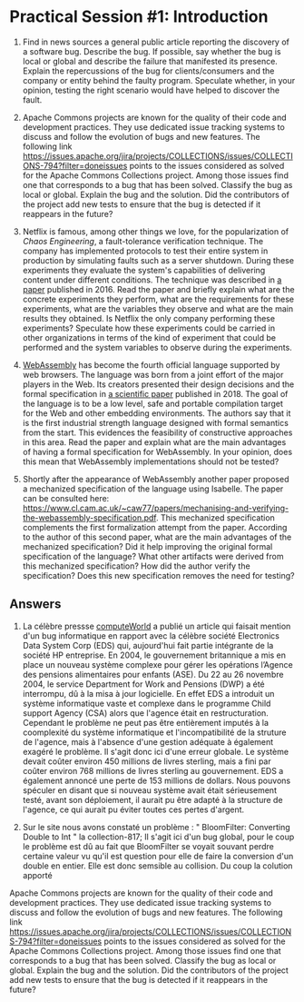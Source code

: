 # Practical Session #1: Introduction

1. Find in news sources a general public article reporting the discovery of a software bug. Describe the bug. If possible, say whether the bug is local or global and describe the failure that manifested its presence. Explain the repercussions of the bug for clients/consumers and the company or entity behind the faulty program. Speculate whether, in your opinion, testing the right scenario would have helped to discover the fault.

2. Apache Commons projects are known for the quality of their code and development practices. They use dedicated issue tracking systems to discuss and follow the evolution of bugs and new features. The following link https://issues.apache.org/jira/projects/COLLECTIONS/issues/COLLECTIONS-794?filter=doneissues points to the issues considered as solved for the Apache Commons Collections project. Among those issues find one that corresponds to a bug that has been solved. Classify the bug as local or global. Explain the bug and the solution. Did the contributors of the project add new tests to ensure that the bug is detected if it reappears in the future?

3. Netflix is famous, among other things we love, for the popularization of *Chaos Engineering*, a fault-tolerance verification technique. The company has implemented protocols to test their entire system in production by simulating faults such as a server shutdown. During these experiments they evaluate the system's capabilities of delivering content under different conditions. The technique was described in [a paper](https://arxiv.org/ftp/arxiv/papers/1702/1702.05843.pdf) published in 2016. Read the paper and briefly explain what are the concrete experiments they perform, what are the requirements for these experiments, what are the variables they observe and what are the main results they obtained. Is Netflix the only company performing these experiments? Speculate how these experiments could be carried in other organizations in terms of the kind of experiment that could be performed and the system variables to observe during the experiments.

4. [WebAssembly](https://webassembly.org/) has become the fourth official language supported by web browsers. The language was born from a joint effort of the major players in the Web. Its creators presented their design decisions and the formal specification in [a scientific paper](https://people.mpi-sws.org/~rossberg/papers/Haas,%20Rossberg,%20Schuff,%20Titzer,%20Gohman,%20Wagner,%20Zakai,%20Bastien,%20Holman%20-%20Bringing%20the%20Web%20up%20to%20Speed%20with%20WebAssembly.pdf) published in 2018. The goal of the language is to be a low level, safe and portable compilation target for the Web and other embedding environments. The authors say that it is the first industrial strength language designed with formal semantics from the start. This evidences the feasibility of constructive approaches in this area. Read the paper and explain what are the main advantages of having a formal specification for WebAssembly. In your opinion, does this mean that WebAssembly implementations should not be tested? 

5.  Shortly after the appearance of WebAssembly another paper proposed a mechanized specification of the language using Isabelle. The paper can be consulted here: https://www.cl.cam.ac.uk/~caw77/papers/mechanising-and-verifying-the-webassembly-specification.pdf. This mechanized specification complements the first formalization attempt from the paper. According to the author of this second paper, what are the main advantages of the mechanized specification? Did it help improving the original formal specification of the language? What other artifacts were derived from this mechanized specification? How did the author verify the specification? Does this new specification removes the need for testing?

## Answers
1. La célèbre pressse [computeWorld](https://www.computerworld.com/article/2567198/eds--it-upgrade-caused-software-glitch-at-u-k--agency.html) a publié un article qui faisait mention d'un bug informatique en rapport avec la célèbre société Electronics Data System Corp (EDS) qui, aujourd'hui fait partie intégrante de la société HP entreprise. En 2004, le gouvernement britannique a mis en place un nouveau système complexe pour gérer les opérations l’Agence des pensions alimentaires pour enfants (ASE). Du 22 au 26 novembre 2004, le service Department for Work and Pensions (DWP) a été interrompu, dû à la misa à jour logicielle. En effet EDS a introduit un système informatique vaste et complexe dans le programme Child support Agency (CSA) alors que l'agence était en restructuration. Cependant le problème ne peut pas être entièrement imputés à la coomplexité du système informatique et l'incompatibilité de la struture de l'agence, mais à l'absence d'une gestion adéquate à également exagéré le problème. Il s'agit donc ici d'une erreur globale. Le système devait coûter environ 450 millions de livres sterling, mais a fini par coûter environ 768 millions de livres sterling au gouvernement. EDS a également annoncé une perte de 153 millions de dollars. Nous pouvons spéculer en disant que si nouveau système avait était sérieusement testé, avant son déploiement, il aurait pu être adapté à la structure de l'agence, ce qui aurait pu éviter toutes ces pertes d'argent.

2. Sur le site nous avons constaté un problème : " BloomFilter: Converting Double to Int " la collection-817; Il s'agit ici d'un bug global, pour le coup le problème est dû au fait que BloomFilter se voyait souvant perdre certaine valeur vu qu'il est question pour elle de faire la conversion d'un double en entier. Elle est donc semsible au collision. Du coup la colution apporté

Apache Commons projects are known for the quality of their code and development practices. They use dedicated issue tracking systems to discuss and follow the evolution of bugs and new features. The following link https://issues.apache.org/jira/projects/COLLECTIONS/issues/COLLECTIONS-794?filter=doneissues points to the issues considered as solved for the Apache Commons Collections project. Among those issues find one that corresponds to a bug that has been solved. Classify the bug as local or global. Explain the bug and the solution. Did the contributors of the project add new tests to ensure that the bug is detected if it reappears in the future?
